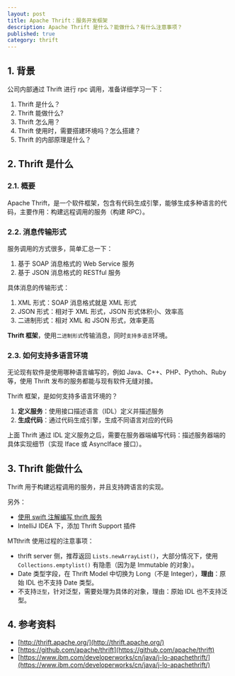 ```yaml
---
layout: post
title: Apache Thrift：服务开发框架
description: Apache Thrift 是什么？能做什么？有什么注意事项？
published: true
category: thrift
---
```




## 1. 背景

公司内部通过 Thrift 进行 rpc 调用，准备详细学习一下：

1. Thrift 是什么？
1. Thrift 能做什么?
1. Thrift 怎么用？
1. Thrift 使用时，需要搭建环境吗？怎么搭建？
1. Thrift 的内部原理是什么？ 

## 2. Thrift 是什么

### 2.1. 概要

Apache Thrift，是一个软件框架，包含有代码生成引擎，能够生成多种语言的代码，主要作用：构建远程调用的服务（构建 RPC）。

### 2.2. 消息传输形式

服务调用的方式很多，简单汇总一下：

1. 基于 SOAP 消息格式的 Web Service 服务
1. 基于 JSON 消息格式的 RESTful 服务

具体消息的传输形式：

1. XML 形式：SOAP 消息格式就是 XML 形式
1. JSON 形式：相对于 XML 形式，JSON 形式体积小、效率高
1. 二进制形式：相对 XML 和 JSON 形式，效率更高

**Thrift 框架**，使用`二进制形式`传输消息，同时`支持多语言`环境。

### 2.3. 如何支持多语言环境

无论现有软件是使用哪种语言编写的，例如 Java、C++、PHP、Pythoh、Ruby等，使用 Thrift 发布的服务都能与现有软件无缝对接。

Thrift 框架，是如何支持多语言环境的？

1. **定义服务**：使用接口描述语言（IDL）定义并描述服务
1. **生成代码**：通过代码生成引擎，生成不同语言对应的代码

上面 Thrift 通过 IDL 定义服务之后，需要在服务器端编写代码：描述服务器端的具体实现细节（实现 Iface 或 AsyncIface 接口）。

## 3. Thrift 能做什么

Thrift 用于构建远程调用的服务，并且支持跨语言的实现。

另外：

* [使用 swift 注解编写 thrift 服务](https://blog.csdn.net/qq_25788637/article/details/79503964)
* IntelliJ IDEA 下，添加 Thrift Support 插件


MTthrift 使用过程的注意事项：

* thrift server 侧，推荐返回 `Lists.newArrayList()`，大部分情况下，使用 `Collections.emptylist()` 有隐患（因为是 Immutable 的对象）。
* Date 类型字段，在 Thrift Model 中切换为 Long（不是 Integer），**理由**：原始 IDL 也不支持 Date 类型。
* 不支持`泛型`，针对泛型，需要处理为具体的对象，理由：原始 IDL 也不支持泛型。

 

## 4. 参考资料

* [http://thrift.apache.org/](http://thrift.apache.org/)
* [https://github.com/apache/thrift](https://github.com/apache/thrift)
* [https://www.ibm.com/developerworks/cn/java/j-lo-apachethrift/](https://www.ibm.com/developerworks/cn/java/j-lo-apachethrift/)

























[NingG]:    http://ningg.github.com  "NingG"










